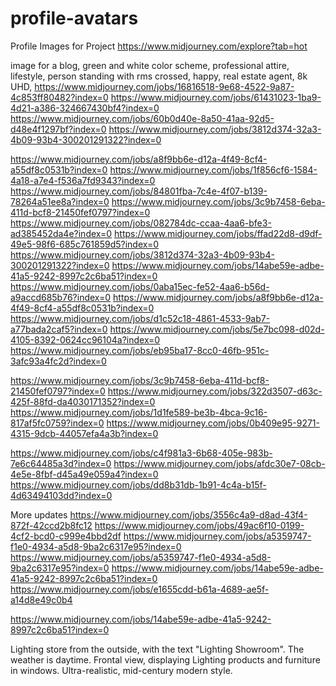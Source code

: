 # profile-avatars
Profile Images for Project
https://www.midjourney.com/explore?tab=hot


image for a blog, green and white color scheme, professional attire, lifestyle, person standing with rms crossed, happy, real estate agent, 8k UHD,
https://www.midjourney.com/jobs/16816518-9e68-4522-9a87-4c853ff80482?index=0
https://www.midjourney.com/jobs/61431023-1ba9-4d21-a386-324667430bf4?index=0
https://www.midjourney.com/jobs/60b0d40e-8a50-41aa-92d5-d48e4f1297bf?index=0
https://www.midjourney.com/jobs/3812d374-32a3-4b09-93b4-300201291322?index=0

https://www.midjourney.com/jobs/a8f9bb6e-d12a-4f49-8cf4-a55df8c0531b?index=0
https://www.midjourney.com/jobs/1f856cf6-1584-4a18-a7e4-f536a7fd9343?index=0
https://www.midjourney.com/jobs/84801fba-7c4e-4f07-b139-78264a51ee8a?index=0
https://www.midjourney.com/jobs/3c9b7458-6eba-411d-bcf8-21450fef0797?index=0
https://www.midjourney.com/jobs/082784dc-ccaa-4aa6-bfe3-ad385452da4e?index=0
https://www.midjourney.com/jobs/ffad22d8-d9df-49e5-98f6-685c761859d5?index=0
https://www.midjourney.com/jobs/3812d374-32a3-4b09-93b4-300201291322?index=0
https://www.midjourney.com/jobs/14abe59e-adbe-41a5-9242-8997c2c6ba51?index=0
https://www.midjourney.com/jobs/0aba15ec-fe52-4aa6-b56d-a9accd685b76?index=0
https://www.midjourney.com/jobs/a8f9bb6e-d12a-4f49-8cf4-a55df8c0531b?index=0
https://www.midjourney.com/jobs/d1c52c18-4861-4533-9ab7-a77bada2caf5?index=0
https://www.midjourney.com/jobs/5e7bc098-d02d-4105-8392-0624cc96104a?index=0
https://www.midjourney.com/jobs/eb95ba17-8cc0-46fb-951c-3afc93a4fc2d?index=0

https://www.midjourney.com/jobs/3c9b7458-6eba-411d-bcf8-21450fef0797?index=0
https://www.midjourney.com/jobs/322d3507-d63c-425f-88fd-da4030171352?index=0
https://www.midjourney.com/jobs/1d1fe589-be3b-4bca-9c16-817af5fc0759?index=0
https://www.midjourney.com/jobs/0b409e95-9271-4315-9dcb-44057efa4a3b?index=0


https://www.midjourney.com/jobs/c4f981a3-6b68-405e-983b-7e6c64485a3d?index=0
https://www.midjourney.com/jobs/afdc30e7-08cb-4e5e-8fbf-d45a49e059a4?index=0
https://www.midjourney.com/jobs/dd8b31db-1b91-4c4a-b15f-4d63494103dd?index=0



More updates
https://www.midjourney.com/jobs/3556c4a9-d8ad-43f4-872f-42ccd2b8fc12
https://www.midjourney.com/jobs/49ac6f10-0199-4cf2-bcd0-c999e4bbd2df
https://www.midjourney.com/jobs/a5359747-f1e0-4934-a5d8-9ba2c6317e95?index=0
https://www.midjourney.com/jobs/a5359747-f1e0-4934-a5d8-9ba2c6317e95?index=0
https://www.midjourney.com/jobs/14abe59e-adbe-41a5-9242-8997c2c6ba51?index=0
https://www.midjourney.com/jobs/e1655cdd-b61a-4689-ae5f-a14d8e49c0b4


https://www.midjourney.com/jobs/14abe59e-adbe-41a5-9242-8997c2c6ba51?index=0

Lighting store from the outside, with the text "Lighting Showroom". The weather is daytime. Frontal view, displaying Lighting products and furniture in windows. Ultra-realistic, mid-century modern style. 
